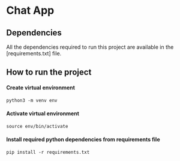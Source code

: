 # Chat App


## Dependencies

All the dependencies required to run this project are available in the [requirements.txt] file.

## How to run the project

#### Create virtual environment
```shell
python3 -m venv env
```

#### Activate virtual environment
```shell
source env/bin/activate
```

#### Install required python dependencies from requirements file
```shell
pip install -r requirements.txt
```

